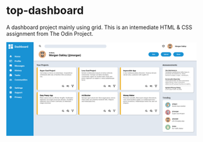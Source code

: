# top-dashboard
A dashboard project mainly using grid. This is an intemediate HTML & CSS assignment from The Odin Project.

<img loading="lazy" width="800px" src="./assets/images/dashboard.png" alt="dashboard" />